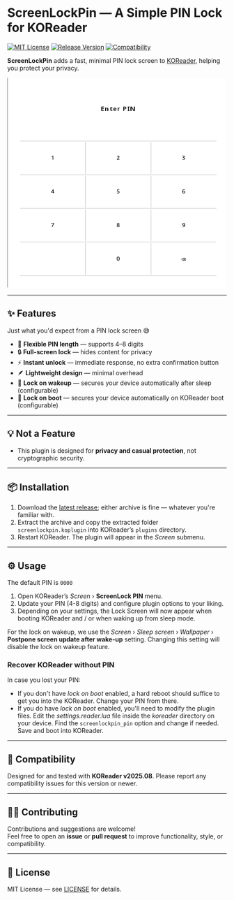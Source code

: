 # ScreenLockPin — A Simple PIN Lock for KOReader

[![MIT License](https://img.shields.io/badge/License-MIT-orange.svg)](https://opensource.org/licenses/MIT)
[![Release Version](https://img.shields.io/badge/Release-2025.10--1-blue.svg)](https://github.com/oleasteo/koreader-screenlockpin/releases/tag/v2025.10)
[![Compatibility](https://img.shields.io/badge/Comptibility-KOReader%20v2025.08-yellow.svg)](https://github.com/koreader/koreader/tree/v2025.08)

**ScreenLockPin** adds a fast, minimal PIN lock screen
to [KOReader](https://github.com/koreader/koreader), helping you protect your
privacy.

![Lock Screen Preview](lockscreen.png)

---

## ✨ Features

Just what you'd expect from a PIN lock screen 😅

- 🗽 **Flexible PIN length** — supports 4–8 digits
- 🔒 **Full-screen lock** — hides content for privacy
- ⚡ **Instant unlock** — immediate response, no extra confirmation button
- 🪶 **Lightweight design** — minimal overhead
- 🔁 **Lock on wakeup** — secures your device automatically after sleep
  (configurable)
- 🚀 **Lock on boot** — secures your device automatically on KOReader boot
  (configurable)

---

## 💡 Not a Feature

- This plugin is designed for **privacy and casual protection**, not
  cryptographic security.

---

## 📦 Installation

1. Download the
   [latest release](https://github.com/oleasteo/koreader-screenlockpin/releases/latest);
   either archive is fine — whatever you're familiar with.
2. Extract the archive and copy the extracted folder `screenlockpin.koplugin`
   into KOReader’s `plugins` directory.
3. Restart KOReader. The plugin will appear in the *Screen* submenu.

---

## ⚙️ Usage

The default PIN is `0000`

1. Open KOReader’s *Screen* › **ScreenLock PIN** menu.
2. Update your PIN (4-8 digits) and configure plugin options to your liking.
3. Depending on your settings, the Lock Screen will now appear when booting
   KOReader and / or when waking up from sleep mode.

For the lock on wakeup, we use the *Screen* › *Sleep screen* › *Wallpaper* ›
**Postpone screen update after wake-up** setting. Changing this setting will
disable the lock on wakeup feature.

### Recover KOReader without PIN

In case you lost your PIN:

- If you don't have *lock on boot* enabled, a hard reboot should suffice to get
  you into the KOReader. Change your PIN from there.
- If you do have *lock on boot* enabled, you'll need to modify the plugin files.
  Edit the *settings.reader.lua* file inside the *koreader* directory on your
  device. Find the `screenlockpin_pin` option and change if needed. Save and
  boot into KOReader.

---

## 🧩 Compatibility

Designed for and tested with **KOReader v2025.08**. Please report any
compatibility issues for this version or newer.

---

## 🧑‍💻 Contributing

Contributions and suggestions are welcome!  
Feel free to open an **issue** or **pull request** to improve functionality,
style, or compatibility.

---

## 📜 License

MIT License —
see [LICENSE](https://github.com/oleasteo/koreader-screenlockpin/blob/main/LICENSE)
for details.
